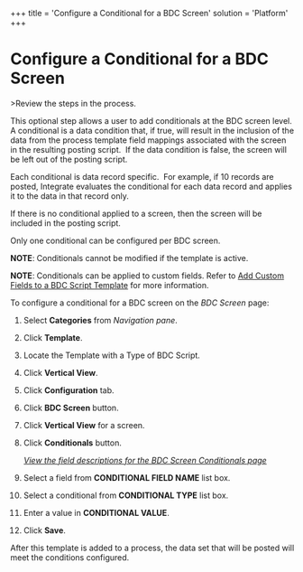 +++
title = 'Configure a Conditional for a BDC Screen'
solution = 'Platform'
+++

# Configure a Conditional for a BDC Screen

<span id="Post Data using a BDC Script Steps" class="popUpLink">\>Review
the steps in the process. </span>

This optional step allows a user to add conditionals at the BDC screen
level. A conditional is a data condition that, if true, will result in
the inclusion of the data from the process template field mappings
associated with the screen in the resulting posting script.  If the data
condition is false, the screen will be left out of the posting script. 

Each conditional is data record specific.  For example, if 10 records
are posted, Integrate evaluates the conditional for each data record and
applies it to the data in that record only. 

If there is no conditional applied to a screen, then the screen will be
included in the posting script.

Only one conditional can be configured per BDC screen.

**NOTE**: Conditionals cannot be modified if the template is active.

**NOTE**<span>:</span> Conditionals can be applied to custom fields.
Refer to [Add Custom Fields to a BDC Script
Template](Add_Custom_Fields_to_a_BDC_Script_Template) for more
information.

To configure a conditional for a BDC screen on the *BDC Screen* page:

1.  Select **Categories** from *Navigation pane*.

2.  Click **Template**.

3.  Locate the Template with a Type of BDC Script.

4.  Click **Vertical View**.

5.  Click **Configuration** tab.

6.  Click **BDC Screen** button.

7.  Click **Vertical View** for a screen.

8.  Click **Conditionals** button.
    
    *[View the field descriptions for the BDC Screen Conditionals
    page](../Page_Desc/BDC_Screen_Conditionals)*

9.  Select a field from **CONDITIONAL FIELD NAME** list box.

10. Select a conditional from **CONDITIONAL TYPE** list box.

11. Enter a value in **CONDITIONAL VALUE**.

12. Click **Save**.

After this template is added to a process, the data set that will be
posted will meet the conditions configured.
